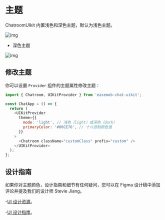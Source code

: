 # 主题

ChatroomUIkit 内置浅色和深色主题，默认为浅色主题。

![img](@static/images/uikit/chatroomweb/light_mode.png)

- 深色主题

![img](@static/images/uikit/chatroomweb/dark_mode.png)

## 修改主题 

你可以设置 `Provider` 组件的主题属性修改主题：

```javascript
import { Chatroom, UIKitProvider } from 'easemob-chat-uikit';

const ChatApp = () => {
  return (
    <UIKitProvider
      theme={{
        mode: 'light', // 浅色（light）或深色（dark）
        primaryColor: '#00CE76', // 十六进制颜色值
      }}
    >
      <Chatroom className="customClass" prefix="custom" />
    </UIKitProvider>
  );
};
```

## 设计指南 

如果你对主题颜色，设计指南和细节有任何疑问，您可以在 Figma 设计稿中添加评论并提及我们的设计师 Stevie Jiang。

-[UI 设计资源](https://www.figma.com/file/OX2dUdilAKHahAh9VwX8aI/Streamuikit?node-id=137%3A38589&mode=dev)。

-[UI 设计指南](https://www.figma.com/file/OX2dUdilAKHahAh9VwX8aI/Streamuikit?node-id=137)。
